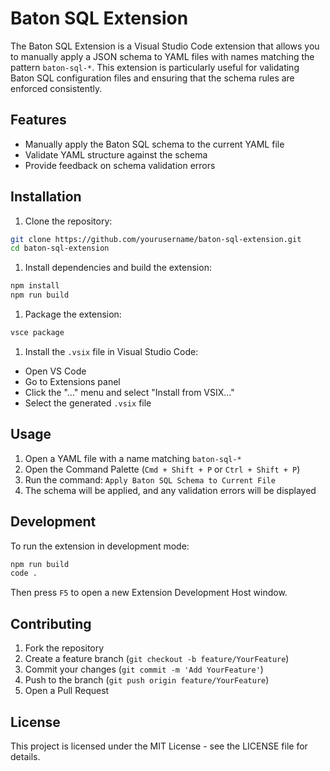 <!-- @format -->

# Baton SQL Extension

The Baton SQL Extension is a Visual Studio Code extension that allows you to manually apply a JSON schema to YAML files with names matching the pattern `baton-sql-*`. This extension is particularly useful for validating Baton SQL configuration files and ensuring that the schema rules are enforced consistently.

## Features

- Manually apply the Baton SQL schema to the current YAML file
- Validate YAML structure against the schema
- Provide feedback on schema validation errors

## Installation

1. Clone the repository:

```bash
git clone https://github.com/yourusername/baton-sql-extension.git
cd baton-sql-extension
```

1. Install dependencies and build the extension:

```bash
npm install
npm run build
```

1. Package the extension:

```bash
vsce package
```

1. Install the `.vsix` file in Visual Studio Code:

- Open VS Code
- Go to Extensions panel
- Click the "..." menu and select "Install from VSIX..."
- Select the generated `.vsix` file

## Usage

1. Open a YAML file with a name matching `baton-sql-*`
2. Open the Command Palette (`Cmd + Shift + P` or `Ctrl + Shift + P`)
3. Run the command: `Apply Baton SQL Schema to Current File`
4. The schema will be applied, and any validation errors will be displayed

## Development

To run the extension in development mode:

```bash
npm run build
code .
```

Then press `F5` to open a new Extension Development Host window.

## Contributing

1. Fork the repository
2. Create a feature branch (`git checkout -b feature/YourFeature`)
3. Commit your changes (`git commit -m 'Add YourFeature'`)
4. Push to the branch (`git push origin feature/YourFeature`)
5. Open a Pull Request

## License

This project is licensed under the MIT License - see the LICENSE file for details.
